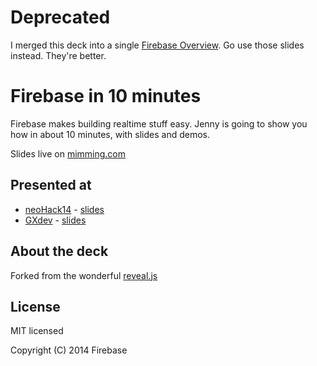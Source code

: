 # Deprecated
I merged this deck into a single [Firebase Overview](https://github.com/mimming/firebase-overview). Go use those slides instead. They're better.

# Firebase in 10 minutes

Firebase makes building realtime stuff easy. Jenny is going to show you how in about 10 minutes, with slides and demos.

Slides live on [mimming.com](https://mimming.com/presos/firebase-in-10-minutes/)

## Presented at
- [neoHack14](http://www.meetup.com/Women-Who-Code-SF/events/182497842/?oc=evam) - [slides](https://github.com/mimming/synchronizing-state/releases/tag/whg-2014-09)
- [GXdev](http://gxdev.eventbrite.com) - [slides](https://github.com/mimming/firebase-in-10-minutes/releases/tag/GXdev15)

## About the deck

Forked from the wonderful [reveal.js](https://github.com/hakimel/reveal.js)

## License

MIT licensed

Copyright (C) 2014 Firebase
